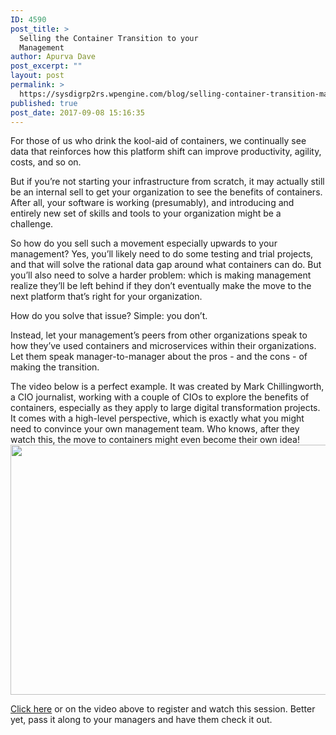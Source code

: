 ```yaml
---
ID: 4590
post_title: >
  Selling the Container Transition to your
  Management
author: Apurva Dave
post_excerpt: ""
layout: post
permalink: >
  https://sysdigrp2rs.wpengine.com/blog/selling-container-transition-management/
published: true
post_date: 2017-09-08 15:16:35
---
```

For those of us who drink the kool-aid of containers, we continually see data that reinforces how this platform shift can improve productivity, agility, costs, and so on. 

But if you’re not starting your infrastructure from scratch, it may actually still be an internal sell to get your organization to see the benefits of containers. After all, your software is working (presumably), and introducing and entirely new set of skills and tools to your organization might be a challenge. 

So how do you sell such a movement especially upwards to your management? Yes, you’ll likely need to do some testing and trial projects, and that will solve the rational data gap around what containers can do. But you’ll also need to solve a harder problem: which is making management realize they’ll be left behind if they don’t eventually make the move to the next platform that’s right for your organization. 

How do you solve that issue? Simple: you don’t. 

Instead, let your management’s peers from other organizations speak to how they’ve used containers and microservices within their organizations. Let them speak manager-to-manager about the pros - and the cons - of making the transition. 

The video below is a perfect example. It was created by Mark Chillingworth, a CIO journalist, working with a couple of CIOs to explore the benefits of containers, especially as they apply to large digital transformation projects. It comes with a high-level perspective, which is exactly what you might need to convince your own management team. Who knows, after they watch this, the move to containers might even become their own idea! [][1][<img src="https://sysdigrp2rs.wpengine.com/wp-content/uploads/2017/09/intergence-webinar-300x200.jpg" alt="" width="600" height="400" class="alignnone size-medium wp-image-4591" />][2] 

[Click here][1] or on the video above to register and watch this session. Better yet, pass it along to your managers and have them check it out.

 [1]: http://info.intergence.com/measure-and-monitoring-containers
 [2]: https://sysdigrp2rs.wpengine.com/wp-content/uploads/2017/09/intergence-webinar.jpg